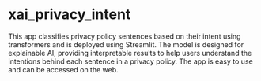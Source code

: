 # xai_privacy_intent
This app classifies privacy policy sentences based on their intent using transformers and is deployed using Streamlit. The model is designed for explainable AI, providing interpretable results to help users understand the intentions behind each sentence in a privacy policy. The app is easy to use and can be accessed on the web.
